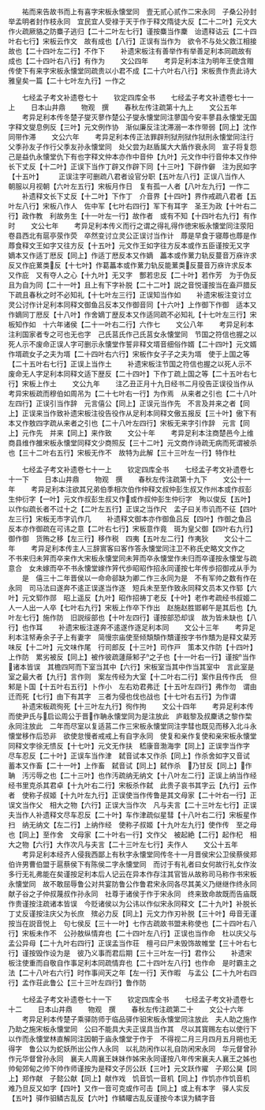 <!-- { "loadSidebar": true } -->
　　祐而来告故书而上有喜字宋板永懐堂同　壹无贰心贰作二宋永同　子桑公孙封举孟明者封作枝永同　宜民宜人受禄于天于作于释文隋徒大反【二十二叶】元文大作火疏厥貉之防麋子逃归【二十二叶左七行】谨按麋当作麇　诒遗释诂云【二十四叶右七行】宋板云作文　故有成也【八行】正误有当作为　欲令不与处父救江相接故也【二十四叶左二行】不作下
　　补遗宋板注有善举作有举善足利本同疏故有成也【二十四叶右八行】有作为
　　文公四年
　　考异足利本注为明年王使含赗传使下有来字宋板永懐堂同疏贵以小君不成【二十六叶右八行】宋板贵作责此诗大雅皇矣一篇【二十七叶左九行】一作之









　　七经孟子考文补遗卷七十
　　钦定四库全书
　　七经孟子考文补遗卷七十一上
　　日本山井鼎
　　物观　撰
　　春秋左传注疏第十九上
　　文公五年
　　考异足利本传冬楚子燮灭蓼作楚公子燮永懐堂同注蓼国今安丰蓼县永懐堂无国字释文燮息例反【三叶】元文例作协　渐似廉反注沈滞溺一本作带弱【同上】沈作同带作滞
　　文公六年
　　考异足利本传正法罪辟刑狱刑狱作狱刑永懐堂同注行父季孙友子作行父季友孙永懐堂同　处父尝为赵盾属大大盾作衰永同　宣子将复怨己是益仇永懐堂仇下有也字释文仲本亦作中音仲【九叶】元文作中行音仲本又作仲　长下丈反【十二叶】正误下当作丁辟又作辟下同【十三叶】下辟作僻　注为民如字【十五叶】
　　正误注字可删疏八君者设官分职【五叶左八行】正误八当作人　朝服以月视朝【六叶左五行】宋板月作日　复有孤一人者【八叶左九行】一作二
　　补遗释文长下丈反【十二叶】下作丁　介音界【十四叶】界作戒疏八君者【五叶左八行】宋板八作人　佐中军【七叶右四行】军下有耳字　圣王为政【十叶右二行】政作教　利故务生【十一叶左一行】故作者　或有不知【十四叶右九行】有作时
　　文公七年
　　考异足利本传义而行之谓之得礼得作徳宋板永懐堂同注荥阳卷县西北有扈亭荥作荧　卒然变讨立灵公正误讨当作计　蓐是早食于寝蓐也蓐是作蓐食释文王如字又往方反【十五叶】元文作王如字往方反本或作五臣谨按无又字　嫡本又作适丁厯反【同上】作适丁厯反本又作嫡　藟本或作蔂力轨反蔓音万庥许求反又作庇蔂类反【十七叶】作葛藟本或作蔂力轨反能蔂类反蔓音万庥许求反本又作庇　又有夺人之心【十九叶】无又字　酆若忠反【二十叶】若作芳　为于伪反且为自为同【二十一叶】且上有下字补脱【二十二叶】説之音悦谨按当在盍戸腊反下疏且春秋之时不必知礼【十七叶左三行】正误知当作如
　　补遗宋板注变讨立灵公讨作计足利本同释文御鱼吕反本又作御音同【十六叶】上作御下作御　适本又作嫡同丁厯反【十八叶】作舍嫡丁歴反本又作适同疏不必知礼【十七叶左三行】宋板知作如　十六年诸侯【二十一叶右二行】六作七
　　文公八年
　　考异足利本注利国家者专之可也无也字　己氏莒氏作己氏莒女永懐堂同　节国之符信也握之以死人示不废命正误人字可删示永懐堂作誓非释文壻音细俗作婿【二十四叶】元文婿作壻疏女子之夫为壻【二十四叶右六行】宋板作女子子之夫为壻　使于上国之等【二十五叶右七行】正误上当作土
　　补遗宋板注节国之符信也握之以死人示不废命无人字足利本同释文适下歴反【二十四叶】下作丁疏上国之等【二十五叶右七行】宋板上作土
　　文公九年
　　注乙丑正月十九日经书二月役告正误役当作从考异宋板疏而穆伯如周吊为【二十七叶右一行】为作焉　从来者之引也【二十八叶左四行】正误引当作辞　元言僖公【同上】正误元当作先　不言及并来之者【同上】正误来当作致补遗宋板注役告役作从足利本同释文傲五报反【三十叶】傲下有本又作敖四字疏从来者之引也【二十八叶左四行】宋板无来字引作辞　元言【同上】元作先　并来【同上】来作致
　　文公十年
　　考异足利本注商楚邑今上维商县维作雒宋板永懐堂同释文少商照反【三十二叶】元文商作诗疏无病而死谓被杀也【三十二叶右五行】宋板无作不　故特为此解【三十三叶左一行】特作杜













　　七经孟子考文补遗卷七十一上
　　钦定四库全书
　　七经孟子考文补遗卷七十一下
　　日本山井鼎
　　物观　撰
　　春秋左传注疏第十九下
　　文公十一年
　　考异足利本注欲其兄弟伯季相次伯作仲释文叔仲彭生叔又作州本或作叔彭生仲衍字【一叶】元文作叔彭生叔又作或作叔仲彭生仲衍字　殉以俊反【五叶】以作似疏长者不过十之【二叶左五行】正误之当作尺　孟子曰关市讥而不征【四叶左三行】宋板无市字讥作几
　　补遗释文御本亦作御鱼吕反【四叶】作御之鱼吕反本亦作御疏在可讳之意【二叶右七行】宋板意作竟　斑为皇父御【四叶右九行】御作御　货贿之移【左三行】移作税　四夷【五叶左二行】作夷狄
　　文公十二年
　　考异足利本传主人三辞賔客曰客作答永懐堂同注卫不称氏史略文文作之　不书来归未笄而卒来作大宋板永懐堂同未笄而卒永懐堂作未归而卒谨按永懐堂与疏意合　女未嫁而卒不书永懐堂嫁作笄代歩昭昭作招永同谨按七年传歩招御戎从手为
　　是　僖三十二年晋侯以一命命郤缺为卿二作三永同为是　不有军帅之数有作在永同　司马法曰遂奔不逺正误遂当作逐　短兵未至至作致永同释文员本又作郓【六叶】元文郓作郧　昭上遥反【九叶】昭作招祷丁老反【十叶】老作考疏经书叔姬二人一人出一人卒【七叶右九行】宋板上作卒下作出　赵施赵胜邯郸午是其后也【九叶左七行】施作防　旧説绥部也【十叶左四行】谨按部恐却误　故为皆未缺也【八行】也作耳
　　补遗宋板注遂奔不逺遂作逐足利本同
　　文公十三年
　　考异足利本注帑寿余子子上有妻字　简慢宗庙使至倾頽頽作穨谨按字书作穨为是释文棐芳味反【十二叶】元文味作尾　行司郎反【十三叶】司作戸　策本又作防【十四叶】上作防　累劣被反【同上】被作彼疏蘧蒢邾子之子也【十一叶右一行】谨按当作诸本皆误　其檐四阿而下室当其中【六行】宋板室当其中作当其室中　言此室是室之最大者【九行】言作则　案左传经为大室【十二叶右二行】案作且传作氏　但邾是卜国【十五叶右五行】卜作小　左右劝君弗迁【十五叶左四行】弗作勿　谓由迁而死【七行】由下有其字　三者为侵也伐也战也【十七叶右五行】为作谓
　　补遗宋板疏徇死【十三叶左九行】徇作拘
　　文公十四年
　　考异足利本传而使尹氏与启讼周公于晋作聃永懐堂同为是注放此　庐戢黎及叔麇诱之黎作棃永同注放此　二年而尽室以复适莒二作三宋板永懐堂同注孛彗也既见而移入北斗永懐堂移作后恐非　欲使怠慢者戒戒上有自字永同　使复和亲作复使和亲宋板永懐堂同释文孛徐无愦反【十七叶】元文无作扶　嵇康音渤海孛【同上】正误孛当作字　尽车忍反【二十叶】正误车当作津　弑音试本又作杀【同上】作杀舍如字又音试　蓄本又作畜【二十一叶】上作畜　弑音试【同上】弑作杀　乃甘反【同上】作聃　汚污辱之也【二十三叶】也作汚疏纳无纳文【十八叶左二行】正误上纳当作经　经书里克杀其君卓【十九叶右二行】宋板杀作弑　此贵子哀书其字云【九行】云作者　使称子叔姬【十九叶左九行】正误使当作传鲁是其文母家【二十叶右一行】正误文当作父　相大之物【六行】正误大当作次　凡与夫言【二十三叶左七行】正误夫当作人补遗释文尽车忍反【二十叶】车作津疏似星彗【十八叶右二行】宋板星作扫　纳无纳文【左二行】上纳作经　使称子叔姬【十九叶左九行】使作传　至之母也【同上】至作舍　文母家【二十叶右一行】文作父　被起絶【二行】起作杞　相大之物【六行】大作次凡与夫言【二十三叶左七行】夫作人
　　文公十五年
　　考异足利本经齐人侵我西鄙上有秋字永懐堂同传冬十一月晋侯宋公卫侯蔡侯郑伯许男曹伯盟于扈蔡侯下有陈侯二字永懐堂同　而讨于有礼者曰女何故行礼女作汝　多行无礼弗能在矣谨按足利本后人记云在异本作存注其官皆从故称司马称作书宋板永懐堂同　故不敢屈辱鲁公对共宴防鲁公作鲁君宋永同各尽其美义乃继继作终永同　献子谷之子仲叔蔑叔作孙永同　社尊于诸侯于作于宋永同　终来致命故既而告庙既作贵谨按注疏诸本皆误　今贬诸侯以为公讳以作似宋永同释文【二十九叶】补脱长丁丈反谨按注庆父为长庶　殡必力反【同上】元文力作刃补脱【三十叶】毋音无谨按当在説音悦上　句七侯反【三十一叶】七作古疏故书盟未称使也【二十四叶右八行】宋板未作不　公孙敖纵情弃也【二十四叶左八行】正误也当作命　杜以庆父与孟公异母【二十九叶右四行】正误孟当作荘　檀弓曰尸未毁饰故帷堂【三十叶右七行】谨按毁作设为是　彼乃义事而君后期【三十三叶左一行】君作公
　　补遗宋板注使重而自敬自作事足利本同疏情弃也【二十四叶左八行】也作命　是时霸主之法【二十八叶右六行】时作事间天之年【左一行】天作暇　与孟公【二十九叶右四行】孟作荘此鲁公【三十三叶左四行】鲁作防











　　七经孟子考文补遗卷七十一下
　　钦定四库全书
　　七经孟子考文补遗卷七十二
　　日本山井鼎
　　物观　撰
　　春秋左传注疏第二十
　　文公十六年
　　考异足利本传楚子乘驿防师于临品驿作驲宋板永懐堂同注放此　夫人助之施作乃助之施宋板永懐堂同　公曰不能具大夫正误具当作其　尽以其寳赐左右以使行下以作而永懐堂林直解同注因朝于庙永懐堂于作于　不得视二月三月四月五月朔也无得字　鲁公以为蛇妖所出公作人永同　以礼防闲作以礼自防闲宋永同　华元督曾孙作元华督曾孙永同　襄夫人周襄王妹妹作姊宋永同谨按八年传宋襄夫人襄王之姊也　帅甸郊甸之帅下帅作师谨按为是释文子厉公跃【三叶】元文跃作擢　子郑公狊【同上】郑作献　子懿公献【同上】献作戏　饥音饥一音机【同上】作饥亦作饥音机　难乃旦反又如字【四叶】又作一音可克或作可击【同上】或上有本字　驿人实反【五叶】驿作驲鳞古乱反【六叶】作鳞矔古乱反谨按今本误为鳞字音
